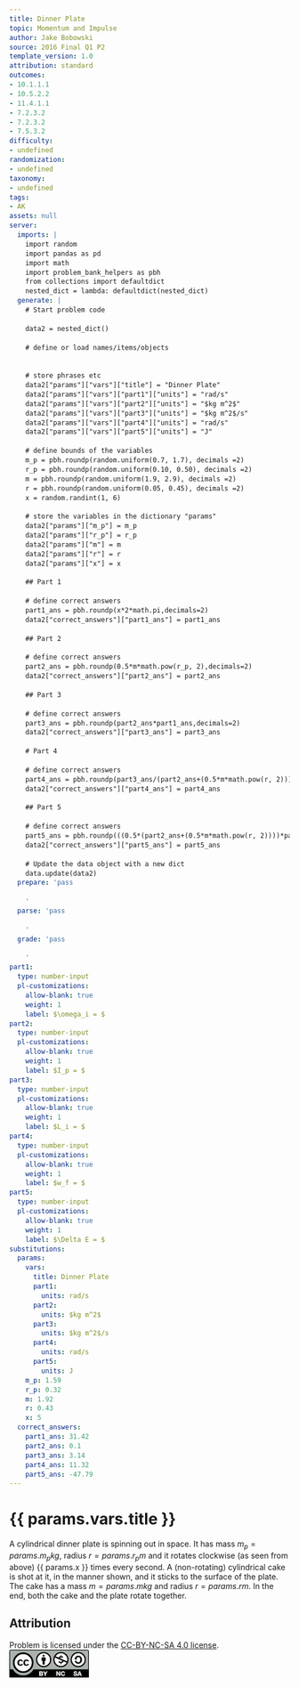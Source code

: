 ```yaml
---
title: Dinner Plate
topic: Momentum and Impulse
author: Jake Bobowski
source: 2016 Final Q1 P2
template_version: 1.0
attribution: standard
outcomes:
- 10.1.1.1
- 10.5.2.2
- 11.4.1.1
- 7.2.3.2
- 7.2.3.2
- 7.5.3.2
difficulty:
- undefined
randomization:
- undefined
taxonomy:
- undefined
tags:
- AK
assets: null
server:
  imports: |
    import random
    import pandas as pd
    import math
    import problem_bank_helpers as pbh
    from collections import defaultdict
    nested_dict = lambda: defaultdict(nested_dict)
  generate: |
    # Start problem code

    data2 = nested_dict()

    # define or load names/items/objects


    # store phrases etc
    data2["params"]["vars"]["title"] = "Dinner Plate"
    data2["params"]["vars"]["part1"]["units"] = "rad/s"
    data2["params"]["vars"]["part2"]["units"] = "$kg m^2$"
    data2["params"]["vars"]["part3"]["units"] = "$kg m^2$/s"
    data2["params"]["vars"]["part4"]["units"] = "rad/s"
    data2["params"]["vars"]["part5"]["units"] = "J"

    # define bounds of the variables
    m_p = pbh.roundp(random.uniform(0.7, 1.7), decimals =2)
    r_p = pbh.roundp(random.uniform(0.10, 0.50), decimals =2)
    m = pbh.roundp(random.uniform(1.9, 2.9), decimals =2)
    r = pbh.roundp(random.uniform(0.05, 0.45), decimals =2)
    x = random.randint(1, 6)

    # store the variables in the dictionary "params"
    data2["params"]["m_p"] = m_p
    data2["params"]["r_p"] = r_p
    data2["params"]["m"] = m
    data2["params"]["r"] = r
    data2["params"]["x"] = x

    ## Part 1

    # define correct answers
    part1_ans = pbh.roundp(x*2*math.pi,decimals=2)
    data2["correct_answers"]["part1_ans"] = part1_ans

    ## Part 2

    # define correct answers
    part2_ans = pbh.roundp(0.5*m*math.pow(r_p, 2),decimals=2)
    data2["correct_answers"]["part2_ans"] = part2_ans

    ## Part 3

    # define correct answers
    part3_ans = pbh.roundp(part2_ans*part1_ans,decimals=2)
    data2["correct_answers"]["part3_ans"] = part3_ans

    # Part 4

    # define correct answers
    part4_ans = pbh.roundp(part3_ans/(part2_ans+(0.5*m*math.pow(r, 2))),decimals=2)
    data2["correct_answers"]["part4_ans"] = part4_ans

    ## Part 5

    # define correct answers
    part5_ans = pbh.roundp(((0.5*(part2_ans+(0.5*m*math.pow(r, 2))))*part4_ans) - (0.5*(part2_ans)*math.pow(part1_ans,2)),decimals=2)
    data2["correct_answers"]["part5_ans"] = part5_ans

    # Update the data object with a new dict
    data.update(data2)
  prepare: 'pass

    '
  parse: 'pass

    '
  grade: 'pass

    '
part1:
  type: number-input
  pl-customizations:
    allow-blank: true
    weight: 1
    label: $\omega_i = $
part2:
  type: number-input
  pl-customizations:
    allow-blank: true
    weight: 1
    label: $I_p = $
part3:
  type: number-input
  pl-customizations:
    allow-blank: true
    weight: 1
    label: $L_i = $
part4:
  type: number-input
  pl-customizations:
    allow-blank: true
    weight: 1
    label: $w_f = $
part5:
  type: number-input
  pl-customizations:
    allow-blank: true
    weight: 1
    label: $\Delta E = $
substitutions:
  params:
    vars:
      title: Dinner Plate
      part1:
        units: rad/s
      part2:
        units: $kg m^2$
      part3:
        units: $kg m^2$/s
      part4:
        units: rad/s
      part5:
        units: J
    m_p: 1.59
    r_p: 0.32
    m: 1.92
    r: 0.43
    x: 5
  correct_answers:
    part1_ans: 31.42
    part2_ans: 0.1
    part3_ans: 3.14
    part4_ans: 11.32
    part5_ans: -47.79
---
```

# {{ params.vars.title }}
A cylindrical dinner plate is spinning out in space. It has mass $m_p = {{params.m_p}} kg$, radius $r = {{ params.r_p }} m$ and it rotates clockwise (as seen from above) {{ params.x }} times every second.
A (non-rotating) cylindrical cake is shot at it, in the manner shown, and it sticks to the surface of the plate.
The cake has a mass $m = {{ params.m }} kg$ and radius $r = {{ params.r }} m$.
In the end, both the cake and the plate rotate together.

## Attribution

Problem is licensed under the [CC-BY-NC-SA 4.0 license](https://creativecommons.org/licenses/by-nc-sa/4.0/).
![The Creative Commons 4.0 license requiring attribution-BY, non-commercial-NC, and share-alike-SA license.](https://raw.githubusercontent.com/firasm/bits/master/by-nc-sa.png)